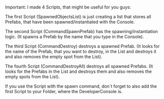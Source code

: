 Important:
I made 4 Scripts, that might be useful for you guys:

The first Script (SpawnedObjectsList) is just creating a list that stores all Prefabs, that have been spawned/instantiated with the Console.

The second Script (CommandSpawnPrefab) has the spawning/instantiation logic. (It spawns a Prefab by the name that you type in the Console).

The third Script (CommandDestroy) destroys a spawned Prefab. (It looks for the name of the Prefab, that you want to destroy, in the List and destroys it and also removes the empty spot from the List).

The fourth Script (CommandDestroyAll) destroys all spawned Prefabs. (It looks for the Prefabs in the List and destroys them and also removes the empty spots from the List).

If you use the Script with the spawn command, don´t forget to also add the first Script to your Folder, where the DeveloperConsole is.
